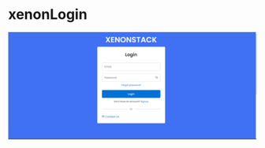 # xenonLogin

![alt text](http://github.com/rijul27/xenonLogin/blob/main/Screenshot%202024-01-10%20150009.png)
